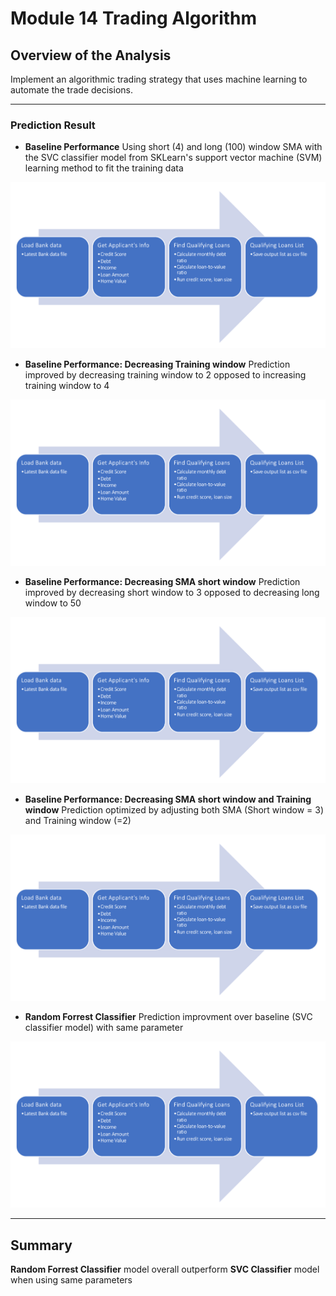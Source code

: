 # Module 14 Trading Algorithm

## Overview of the Analysis

Implement an algorithmic trading strategy that uses machine learning to automate the trade decisions.

-------

### Prediction Result

* **Baseline Performance**
Using short (4) and long (100) window SMA with the SVC classifier model from SKLearn's support vector machine (SVM) learning method to fit the training data

![markdown_image](https://github.com/JuneB2021/Module-2-Challenge/blob/main/markdown_image/Process.png)

* **Baseline Performance: Decreasing Training window**
Prediction improved by decreasing training window to 2 opposed to increasing training window to 4

![markdown_image](https://github.com/JuneB2021/Module-2-Challenge/blob/main/markdown_image/Process.png)

* **Baseline Performance: Decreasing SMA short window**
Prediction improved by decreasing short window to 3 opposed to decreasing long window to 50

![markdown_image](https://github.com/JuneB2021/Module-2-Challenge/blob/main/markdown_image/Process.png)

* **Baseline Performance: Decreasing SMA short window and Training window**
Prediction optimized by adjusting both SMA (Short window = 3) and Training window (=2)

![markdown_image](https://github.com/JuneB2021/Module-2-Challenge/blob/main/markdown_image/Process.png)

* **Random Forrest Classifier**
Prediction improvment over baseline (SVC classifier model) with same parameter

![markdown_image](https://github.com/JuneB2021/Module-2-Challenge/blob/main/markdown_image/Process.png)

-------

## Summary

**Random Forrest Classifier** model overall outperform **SVC Classifier** model when using same parameters
